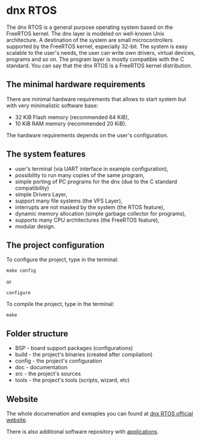 # dnx RTOS

The dnx RTOS  is  a  general  purpose operating  system  based  on  the FreeRTOS
kernel. The dnx layer is modeled on  well-known Unix architecture. A destination
of  the  system  are  small  microcontrollers supported by the FreeRTOS kernel,
especially  32-bit. The system  is easy scalable to the user's needs,  the user
can write own drivers,  virtual devices, programs and so on. The program layer
is mostly compatible with the C standard. You can say that the dnx RTOS is a
FreeRTOS kernel distribution.

## The minimal hardware requirements
There are minimal hardware requirements that allows to start system but with
very minimalistic software base:
- 32 KiB Flash memory (recommended 64 KiB),
- 10 KiB RAM memory (recommended 20 KiB).

The hardware requirements depends on the user's configuration.

## The system features
- user's terminal (via UART interface in example configuration),
- possibility to run many copies of the same program,
- simple porting of PC programs for the dnx (due to the C standard compatibility)
- simple Drivers Layer,
- support many file systems (the VFS Layer),
- interrupts are not masked by the system (the RTOS feature),
- dynamic memory allocation (simple garbage collector for programs),
- supports many CPU architectures (the FreeRTOS feature),
- modular design.

## The project configuration
To configure the project, type in the terminal:
```
make config
```
or
```
configure
```

To compile the project, type in the terminal:
```
make
```

## Folder structure
- BSP    - board support packages (configurations)
- build  - the project's binaries (created after compilation)
- config - the project's configuration
- doc    - documentation
- src    - the project's sources
- tools  - the project's tools (scripts, wizard, etc)

## Website
The whole documenation and exmaples you can found at
[dnx RTOS official website](http://www.dnx-rtos.org).

There is also additional software repository with
[applications](https://github.com/devdnl/dnx-rtos-apps).
